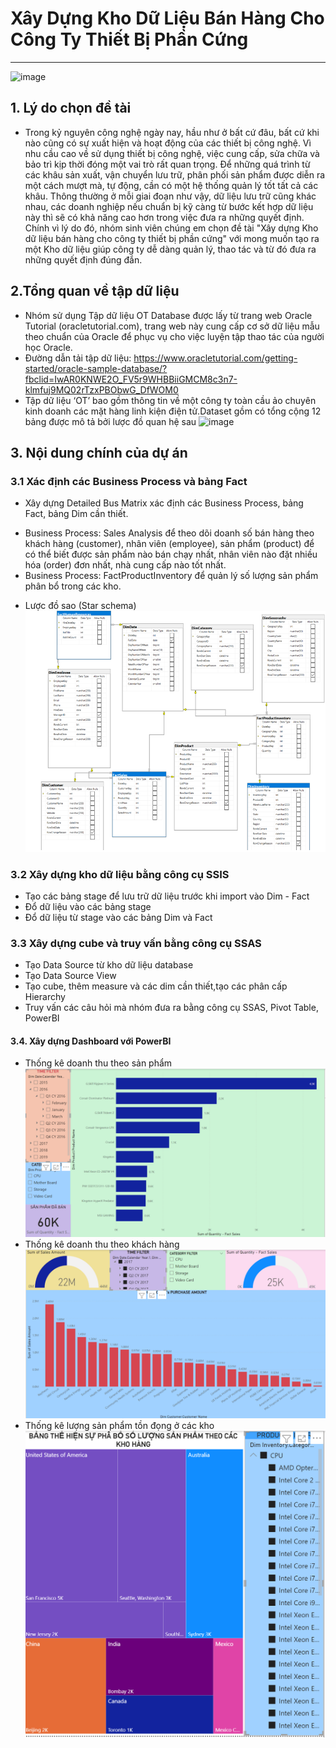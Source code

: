 # Xây Dựng Kho Dữ Liệu Bán Hàng Cho Công Ty Thiết Bị Phần Cứng
--------------------------------------
![image](https://gurussolutions.com/sites/default/files/finder/data-warehouse-img.jpg)
## 1. Lý do chọn đề tài
- Trong kỷ nguyên công nghệ ngày nay, hầu như ở bất cứ đâu, bất cứ khi nào cũng có sự xuất hiện và hoạt động của các thiết bị công nghệ. Vì nhu cầu cao về sử dụng thiết bị công nghệ, việc cung cấp, sửa chữa và bảo trì kịp thời đóng một vai trò rất quan trọng. Để những quá trình từ các khâu sản xuất, vận chuyển lưu trữ, phân phối sản phẩm được diễn ra một cách mượt mà, tự động, cần có một hệ thống quản lý tốt tất cả các khâu. Thông thường ở mỗi giai đoạn như vậy, dữ liệu lưu trữ cũng khác nhau, các doanh nghiệp nếu chuẩn bị kỹ càng từ bước kết hợp dữ liệu này thì sẽ có khả năng cao hơn trong việc đưa ra những quyết định. Chính vì lý do đó, nhóm sinh viên chúng em chọn đề tài "Xây dựng Kho dữ liệu bán hàng cho công ty thiết bị phần cứng" với mong muốn tạo ra một Kho dữ liệu giúp công ty dễ dàng quản lý, thao tác và từ đó đưa ra những quyết định đúng đắn.

## 2.Tổng quan về tập dữ liệu
- Nhóm sử dụng Tập dữ liệu OT Database được lấy từ trang web Oracle Tutorial (oracletutorial.com), trang web này cung cấp cơ sở dữ liệu mẫu theo chuẩn của Oracle để phục vụ cho việc luyện tập thao tác của người học Oracle.
- Đường dẫn tải tập dữ liệu: https://www.oracletutorial.com/getting-started/oracle-sample-database/?fbclid=IwAR0KNWE2O_FV5r9WHBBiiGMCM8c3n7-klmfuj9MQ02rTzxPBObwG_DfWOM0
- Tập dữ liệu ‘OT’ bao gồm thông tin về một công ty toàn cầu ảo chuyên kinh doanh các mặt hàng linh kiện điện tử.Dataset gồm có tổng cộng 12 bảng được mô tả bởi lược đồ quan hệ sau 
![image](https://www.oracletutorial.com/wp-content/uploads/2017/07/Oracle-Sample-Database.png)

## 3. Nội dung chính của dự án
### 3.1 Xác định các Business Process và bảng Fact
- Xây dựng Detailed Bus Matrix xác định các Business Process, bảng Fact, bảng Dim cần thiết.
+ Business Process: Sales Analysis để theo dõi doanh số bán hàng theo khách hàng (customer), nhân viên (employee), sản phẩm (product) để có thể biết được sản phẩm nào bán chạy nhất, nhân viên nào đặt nhiều hóa (order) đơn nhất, nhà cung cấp nào tốt nhất.
+ Business Process: FactProductInventory để quản lý số lượng sản phẩm phân bổ trong các kho.
- Lược đồ sao (Star schema)
![alt text](Diagram-Image/images/Screenshot%202023-06-10%20172505.png)
### 3.2 Xây dựng kho dữ liệu bằng công cụ SSIS
- Tạo các bảng stage để lưu trữ dữ liệu trước khi import vào Dim - Fact
- Đổ dữ liệu vào các bảng stage
- Đổ dữ liệu từ stage vào các bảng Dim và Fact
### 3.3 Xây dựng cube và truy vấn bằng công cụ SSAS
- Tạo Data Source từ kho dữ liệu database 
- Tạo Data Source View
- Tạo cube, thêm measure và các dim cần thiết,tạo các phân cấp Hierarchy 
- Truy vấn các câu hỏi mà nhóm đưa ra bằng công cụ SSAS, Pivot Table, PowerBI
#### 3.4. Xây dựng Dashboard với PowerBI
- Thống kê doanh thu theo sản phẩm
![alt text](Diagram-Image/images/Picture2.png)
- Thống kê doanh thu theo khách hàng 
![alt text](Diagram-Image/images/Picture1.png)
- Thống kê lượng sản phẩm tồn đọng ở các kho
![alt text](Diagram-Image/images/Picture3.png)